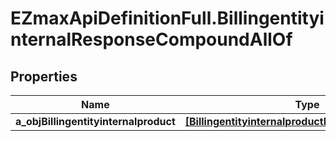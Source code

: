# EZmaxApiDefinitionFull.BillingentityinternalResponseCompoundAllOf

## Properties

Name | Type | Description | Notes
------------ | ------------- | ------------- | -------------
**a_objBillingentityinternalproduct** | [**[BillingentityinternalproductResponseCompound]**](BillingentityinternalproductResponseCompound.md) |  | 


